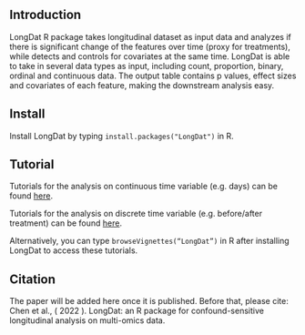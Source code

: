 ## Introduction
LongDat R package takes longitudinal dataset as input data and analyzes if there is significant change of the features over time (proxy for treatments), while detects and controls for covariates at the same time. LongDat is able to take in several data types as input, including count, proportion, binary, ordinal and continuous data. The output table contains p values, effect sizes and covariates of each feature, making the downstream analysis easy. 


## Install
Install LongDat by typing ```install.packages("LongDat")``` in R.

## Tutorial
Tutorials for the analysis on continuous time variable (e.g. days) can be found [here](https://CRAN.R-project.org/package=LongDat/vignettes/LongDat_cont_tutorial.html). 

Tutorials for the analysis on discrete time variable (e.g. before/after treatment) can be found [here](https://CRAN.R-project.org/package=LongDat/vignettes/LongDat_disc_tutorial.html). 

Alternatively, you can type ```browseVignettes(“LongDat”)``` in R after installing LongDat to access these tutorials.

## Citation
The paper will be added here once it is published. Before that, please cite:  \
Chen et al., ( 2022 ). LongDat: an R package for confound-sensitive longitudinal analysis on multi-omics data.
